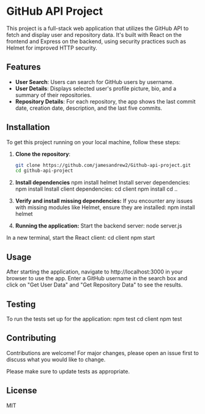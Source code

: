 # GitHub API Project

This project is a full-stack web application that utilizes the GitHub API to fetch and display user and repository data. It's built with React on the frontend and Express on the backend, using security practices such as Helmet for improved HTTP security.

## Features

- **User Search**: Users can search for GitHub users by username.
- **User Details**: Displays selected user's profile picture, bio, and a summary of their repositories.
- **Repository Details**: For each repository, the app shows the last commit date, creation date, description, and the last five commits.

## Installation

To get this project running on your local machine, follow these steps:

1. **Clone the repository**:
   ```bash
   git clone https://github.com/jamesandrew2/Github-api-project.git
   cd github-api-project

2. **Install dependencies**
   npm install helmet
   Install server dependencies: npm install
   Install client dependencies:
   cd client
   npm install
   cd ..

3. **Verify and install missing dependencies:**
If you encounter any issues with missing modules like Helmet, ensure they are installed:
npm install helmet

4. **Running the application:**
Start the backend server:
node server.js

In a new terminal, start the React client:
cd client
npm start

## Usage

After starting the application, navigate to http://localhost:3000 in your browser to use the app. Enter a GitHub username in the search box and click on "Get User Data" and "Get Repository Data" to see the results.

## Testing

To run the tests set up for the application:
npm test
cd client 
npm test

## Contributing

Contributions are welcome! For major changes, please open an issue first to discuss what you would like to change.

Please make sure to update tests as appropriate.

## License

MIT
